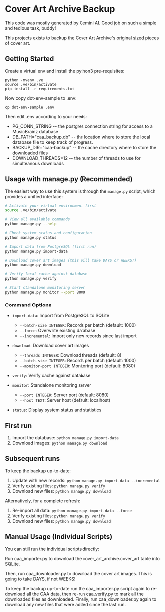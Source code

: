 # Cover Art Archive Backup

This code was mostly generated by Gemini AI. Good job on such a simple and tedious task, buddy!

This projects exists to backup the Cover Art Archive's original sized pieces of cover art.


## Getting Started

Create a virtual env and install the python3 pre-requisites:

```
python -mvenv .ve
source .ve/bin/activate
pip install -r requirements.txt
```

Now copy dot-env-sample to .env:
```
cp dot-env-sample .env
```

Then edit .env according to your needs:

* PG_CONN_STRING -- the postgres connection string for access to a MusicBrainz database
* DB_PATH="caa_backup.db" -- the location where to store the local database file to keep track of progress.
* BACKUP_DIR="caa-backup" -- the cache directory where to store the downloaded files
* DOWNLOAD_THREADS=12 -- the number of threads to use for simulteanous downloads

## Usage with manage.py (Recommended)

The easiest way to use this system is through the `manage.py` script, which provides a unified interface:

```bash
# Activate your virtual environment first
source .ve/bin/activate

# View all available commands
python manage.py --help

# Check system status and configuration
python manage.py status

# Import data from PostgreSQL (first run)
python manage.py import-data

# Download cover art images (this will take DAYS or WEEKS!)
python manage.py download

# Verify local cache against database
python manage.py verify

# Start standalone monitoring server
python manage.py monitor --port 8080
```

### Command Options

- `import-data`: Import from PostgreSQL to SQLite
  - `--batch-size INTEGER`: Records per batch (default: 1000)
  - `--force`: Overwrite existing database
  - `--incremental`: Import only new records since last import

- `download`: Download cover art images
  - `--threads INTEGER`: Download threads (default: 8)
  - `--batch-size INTEGER`: Records per batch (default: 1000)
  - `--monitor-port INTEGER`: Monitoring port (default: 8080)

- `verify`: Verify cache against database
- `monitor`: Standalone monitoring server
  - `--port INTEGER`: Server port (default: 8080)
  - `--host TEXT`: Server host (default: localhost)

- `status`: Display system status and statistics

## First run

1. Import the database: `python manage.py import-data`
2. Download images: `python manage.py download`

## Subsequent runs

To keep the backup up-to-date:
1. Update with new records: `python manage.py import-data --incremental`
2. Verify existing files: `python manage.py verify`
3. Download new files: `python manage.py download`

Alternatively, for a complete refresh:
1. Re-import all data: `python manage.py import-data --force`
2. Verify existing files: `python manage.py verify`
3. Download new files: `python manage.py download`

## Manual Usage (Individual Scripts)

You can still run the individual scripts directly:

Run caa_importer.py to download the cover_art_archive.cover_art table into SQLite.

Then, run caa_downloader.py to download the cover art images. This is going to take DAYS, if not WEEKS!

To keep the backup up-to-date run the caa_importer.py script again to re-download all the CAA data, 
then re-run caa_verify.py to mark all the downloaded files as downloaded. Finally, run caa_downloader.py
again to download any new files that were added since the last run.

